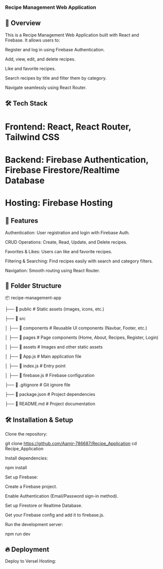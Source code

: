 ### Recipe Management Web Application

## 📌 Overview

This is a Recipe Management Web Application built with React and Firebase. It allows users to:

Register and log in using Firebase Authentication.

Add, view, edit, and delete recipes.

Like and favorite recipes.

Search recipes by title and filter them by category.

Navigate seamlessly using React Router.

## 🛠️ Tech Stack

# Frontend: React, React Router, Tailwind CSS

# Backend: Firebase Authentication, Firebase Firestore/Realtime Database

# Hosting: Firebase Hosting

## 🚀 Features

Authentication: User registration and login with Firebase Auth.

CRUD Operations: Create, Read, Update, and Delete recipes.

Favorites & Likes: Users can like and favorite recipes.

Filtering & Searching: Find recipes easily with search and category filters.

Navigation: Smooth routing using React Router.

## 📂 Folder Structure

📦 recipe-management-app


├── 📂 public           # Static assets (images, icons, etc.)


├── 📂 src

│   ├── 📂 components   # Reusable UI components (Navbar, Footer, etc.)

│   ├── 📂 pages        # Page components (Home, About, Recipes, Register, Login)

│   ├── 📂 assets       # Images and other static assets

│   ├── 📜 App.js       # Main application file

│   ├── 📜 index.js     # Entry point

│   ├── 📜 firebase.js  # Firebase configuration

├── 📜 .gitignore       # Git ignore file

├── 📜 package.json     # Project dependencies

├── 📜 README.md        # Project documentation


## 🛠️ Installation & Setup

Clone the repository:

git clone https://github.com/Aamir-786687/Recipe_Application
cd Recipe_Application

Install dependencies:

npm install

Set up Firebase:

Create a Firebase project.

Enable Authentication (Email/Password sign-in method).

Set up Firestore or Realtime Database.

Get your Firebase config and add it to firebase.js.

Run the development server:

npm run dev

## 🔥 Deployment

Deploy to Versel Hosting: